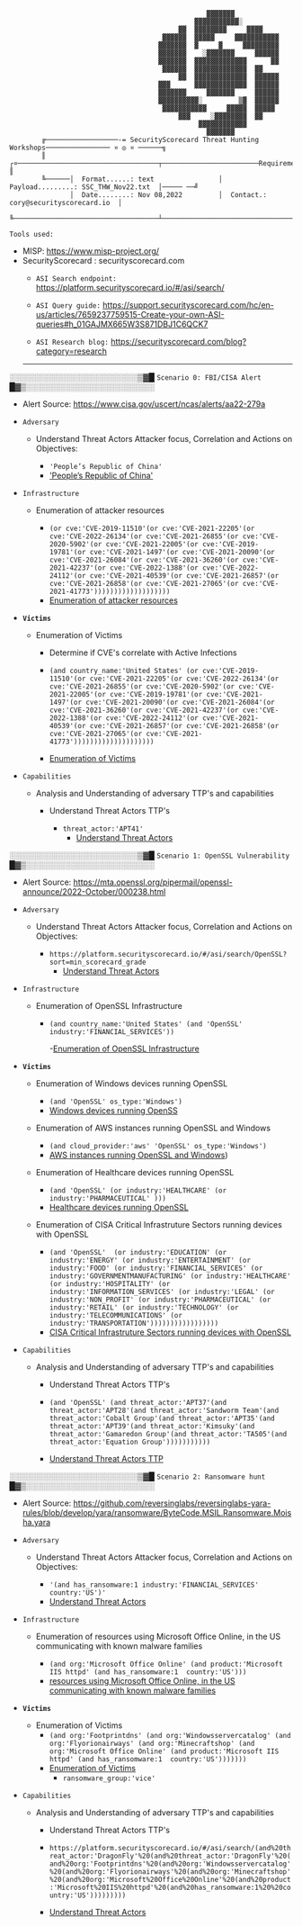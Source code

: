 ```                                              
                                                 ▓▓▓▓▓▓▓           
                                              ▓▓▓▓▓▓▓▓▓▓▓░         
                                          ▓▓  ▓▓▓▓▓▓▓▓     ▓▓▓▓    
                                      ▓▓▓▓▓▓  ▓▓▓▓▓     ▓▓▓▓▓▓▓▓▓▓▓
                                     ▓▓▓▓▓▓▓  ▓     ▓     ▓▓▓▓▓▓▓▓▓
                                     ▓▓▓▓▓▓▓    ░▓▓▓▓▓▓▓     ▓▓▓▓▓▓
                                     ▓▓▓▓▓▓▓  ▓▓▓▓▓▓▓▓▓▓▓▓▓      ▓▓
                                      ▓▓▓▓▓▓  ▓▓▓▓▓▓▓▓▓▓▓▓▓  ▓▓    
                                          ▓▓  ▓▓▓▓▓▓▓▓▓▓▓▓▓  ▓▓▓▓▓▓
                                     ▓▓▓      ▓▓▓▓▓▓▓▓▓▓▓▓▓  ▓▓▓▓▓▓
                                     ▓▓▓▓▓▓▓     ▓▓▓▓▓▓▓     ▓▓▓▓▓▓
                                     ▓▓▓▓▓▓▓▓▓▓░         ▒▓  ▓▓▓▓▓▓
                                      ▓▓▓▓▓▓▓▓▓▓▓     ▓▓▓▓▓  ▓▓▓▓▓ 
                                          ▓▓▓     ░▓▓▓▓▓▓▓▓  ▓▓    
                                               ▓▓▓▓▓▓▓▓▓▓▓▓        
                                                 ▓▓▓▓▓▓▓                                                                     
        ╔──────────────────-= SecurityScorecard Threat Hunting Workshops──────────────── ¤ ◎ ¤ ──────╗
        ║      ┌¤───────────────────────────────────┬────────────────────────Requirements───┐        ║ 
        ╚──────│  Format......: text                │  Payload.........: SSC_THW_Nov22.txt  │───── ──╝  
               │  Date........: Nov 08,2022         │  Contact.: cory@securityscorecard.io  │
               ╚────────────────────────────────────┴───────────────────────────────────────╝
```

`Tools used:`
- MISP: https://www.misp-project.org/
- SecurityScorecard : securityscorecard.com
    - `ASI Search endpoint:`   https://platform.securityscorecard.io/#/asi/search/

    - `ASI Query guide:`  https://support.securityscorecard.com/hc/en-us/articles/7659237759515-Create-your-own-ASI-queries#h_01GAJMX665W3S871DBJ1C6QCK7
    
    - `ASI Research blog:` https://securityscorecard.com/blog?category=research
    ---
░░░░░░░░░░░░░░░░░░░░░░░▒▓█ `Scenario 0: FBI/CISA Alert` █▓▒░░░░░░░░░░░░░░░░░░░░░░░

- Alert Source: https://www.cisa.gov/uscert/ncas/alerts/aa22-279a
  
- `Adversary`
    - 	Understand Threat Actors
	Attacker focus, Correlation and Actions on Objectives:

        - ``` 'People’s Republic of China' ```
        - ['People’s Republic of China'](https://platform.securityscorecard.io/#/asi/search/People%E2%80%99s%20Republic%20of%20China%20?sort=scan_time)

- `Infrastructure`
    - Enumeration of attacker resources 

        - ```(or cve:'CVE-2019-11510'(or cve:'CVE-2021-22205'(or cve:'CVE-2022-26134'(or cve:'CVE-2021-26855'(or cve:'CVE-2020-5902'(or cve:'CVE-2021-22005'(or cve:'CVE-2019-19781'(or cve:'CVE-2021-1497'(or cve:'CVE-2021-20090'(or cve:'CVE-2021-26084'(or cve:'CVE-2021-36260'(or cve:'CVE-2021-42237'(or cve:'CVE-2022-1388'(or cve:'CVE-2022-24112'(or cve:'CVE-2021-40539'(or cve:'CVE-2021-26857'(or cve:'CVE-2021-26858'(or cve:'CVE-2021-27065'(or cve:'CVE-2021-41773')))))))))))))))))))```
        - [Enumeration of attacker resources](https://platform.securityscorecard.io/#/asi/search/(or%20cve:'CVE-2019-11510'(or%20cve:'CVE-2021-22205'(or%20cve:'CVE-2022-26134'(or%20cve:'CVE-2021-26855'(or%20cve:'CVE-2020-5902'(or%20cve:'CVE-2021-22005'(or%20cve:'CVE-2019-19781'(or%20cve:'CVE-2021-1497'(or%20cve:'CVE-2021-20090'(or%20cve:'CVE-2021-26084'(or%20cve:'CVE-2021-36260'(or%20cve:'CVE-2021-42237'(or%20cve:'CVE-2022-1388'(or%20cve:'CVE-2022-24112'(or%20cve:'CVE-2021-40539'(or%20cve:'CVE-2021-26857'(or%20cve:'CVE-2021-26858'(or%20cve:'CVE-2021-27065'(or%20cve:'CVE-2021-41773')))))))))))))))))))?sort=scan_time)

- **`Victims`**
    - Enumeration of Victims
        - Determine if CVE's correlate with Active Infections

        - ```(and country_name:'United States' (or cve:'CVE-2019-11510'(or cve:'CVE-2021-22205'(or cve:'CVE-2022-26134'(or cve:'CVE-2021-26855'(or cve:'CVE-2020-5902'(or cve:'CVE-2021-22005'(or cve:'CVE-2019-19781'(or cve:'CVE-2021-1497'(or cve:'CVE-2021-20090'(or cve:'CVE-2021-26084'(or cve:'CVE-2021-36260'(or cve:'CVE-2021-42237'(or cve:'CVE-2022-1388'(or cve:'CVE-2022-24112'(or cve:'CVE-2021-40539'(or cve:'CVE-2021-26857'(or cve:'CVE-2021-26858'(or cve:'CVE-2021-27065'(or cve:'CVE-2021-41773'))))))))))))))))))))```
        - [Enumeration of Victims](https://platform.securityscorecard.io/#/asi/search/(and%20country_name:'United%20States'%20(or%20cve:'CVE-2019-11510'(or%20cve:'CVE-2021-22205'(or%20cve:'CVE-2022-26134'(or%20cve:'CVE-2021-26855'(or%20cve:'CVE-2020-5902'(or%20cve:'CVE-2021-22005'(or%20cve:'CVE-2019-19781'(or%20cve:'CVE-2021-1497'(or%20cve:'CVE-2021-20090'(or%20cve:'CVE-2021-26084'(or%20cve:'CVE-2021-36260'(or%20cve:'CVE-2021-42237'(or%20cve:'CVE-2022-1388'(or%20cve:'CVE-2022-24112'(or%20cve:'CVE-2021-40539'(or%20cve:'CVE-2021-26857'(or%20cve:'CVE-2021-26858'(or%20cve:'CVE-2021-27065'(or%20cve:'CVE-2021-41773')))))))))))))))))))))
               
- `Capabilities`
    - Analysis and Understanding of adversary TTP's and capabilities
        - Understand Threat Actors TTP's
	
            - ``` threat_actor:'APT41'  ```   
                - [Understand Threat Actors](https://platform.securityscorecard.io/#/asi/search/threat_actor:'APT41') 

░░░░░░░░░░░░░░░░░░░░░░░▒▓█ `Scenario 1: OpenSSL Vulnerability` █▓▒░░░░░░░░░░░░░░░░░░░░░░░

- Alert Source: https://mta.openssl.org/pipermail/openssl-announce/2022-October/000238.html
  
- `Adversary`
    - 	Understand Threat Actors
	Attacker focus, Correlation and Actions on Objectives:

        - ``` https://platform.securityscorecard.io/#/asi/search/OpenSSL?sort=min_scorecard_grade ```
            - [Understand Threat Actors](https://platform.securityscorecard.io/#/asi/search/OpenSSL?sort=min_scorecard_grade)

- `Infrastructure`
    - Enumeration of OpenSSL Infrastructure 

        - ```(and country_name:'United States' (and 'OpenSSL' industry:'FINANCIAL_SERVICES'))```

            -[Enumeration of OpenSSL Infrastructure](https://platform.securityscorecard.io/#/asi/search/(and%20country_name:'United%20States'%20(and%20'OpenSSL'%20industry:'FINANCIAL_SERVICES'))?sort=min_scorecard_grade) 

- **`Victims`**
    - Enumeration of Windows devices running OpenSSL
 
       -  ```(and 'OpenSSL' os_type:'Windows')```
       - [Windows devices running OpenSS](https://platform.securityscorecard.io/#/asi/search/(and%20'OpenSSL'%20os_type:'Windows')?sort=min_scorecard_grade)

    - Enumeration of AWS instances running OpenSSL and Windows
        
       -  ```(and cloud_provider:'aws' 'OpenSSL' os_type:'Windows')```
       - [AWS instances running OpenSSL and Windows](https://platform.securityscorecard.io/#/asi/search/(and%20'OpenSSL'%20os_type:'Windows')?sort=min_scorecard_grade'))

    - Enumeration of Healthcare devices running OpenSSL

        - ```(and 'OpenSSL' (or industry:'HEALTHCARE' (or industry:'PHARMACEUTICAL' )))```
        - [Healthcare devices running OpenSSL](https://platform.securityscorecard.io/#/asi/search/(and%20'OpenSSL'%20(or%20industry:'HEALTHCARE'%20(or%20industry:'PHARMACEUTICAL'%20)))?sort=min_scorecard_grade)

    - Enumeration of CISA Critical Infrastruture Sectors running devices with OpenSSL

       - ```(and 'OpenSSL'  (or industry:'EDUCATION' (or industry:'ENERGY' (or industry:'ENTERTAINMENT' (or industry:'FOOD' (or industry:'FINANCIAL_SERVICES' (or industry:'GOVERNMENTMANUFACTURING' (or industry:'HEALTHCARE' (or industry:'HOSPITALITY' (or industry:'INFORMATION_SERVICES' (or industry:'LEGAL' (or industry:'NON_PROFIT' (or industry:'PHARMACEUTICAL' (or industry:'RETAIL' (or industry:'TECHNOLOGY' (or industry:'TELECOMMUNICATIONS' (or industry:'TRANSPORTATION')))))))))))))))))``` 
       - [CISA Critical Infrastruture Sectors running devices with OpenSSL](https://platform.securityscorecard.io/#/asi/search/(and%20'OpenSSL'%20(and%20threat_actor:'APT37'(and%20threat_actor:'APT28'(and%20threat_actor:'Sandworm%20Team'(and%20threat_actor:'Cobalt%20Group'(and%20threat_actor:'APT35'(and%20threat_actor:'APT39'(and%20threat_actor:'Kimsuky'(and%20threat_actor:'Gamaredon%20Group'(and%20threat_actor:'TA505'(and%20threat_actor:'Equation%20Group')))))))))))?sort=min_scorecard_grade)  
               
- `Capabilities`
    - Analysis and Understanding of adversary TTP's and capabilities
        - Understand Threat Actors TTP's
	
        - ``` (and 'OpenSSL' (and threat_actor:'APT37'(and threat_actor:'APT28'(and threat_actor:'Sandworm Team'(and threat_actor:'Cobalt Group'(and threat_actor:'APT35'(and threat_actor:'APT39'(and threat_actor:'Kimsuky'(and threat_actor:'Gamaredon Group'(and threat_actor:'TA505'(and threat_actor:'Equation Group')))))))))))  ```   
        - [Understand Threat Actors TTP](https://platform.securityscorecard.io/#/asi/search/(and%20'OpenSSL'%20(and%20threat_actor:'APT37'(and%20threat_actor:'APT28'(and%20threat_actor:'Sandworm%20Team'(and%20threat_actor:'Cobalt%20Group'(and%20threat_actor:'APT35'(and%20threat_actor:'APT39'(and%20threat_actor:'Kimsuky'(and%20threat_actor:'Gamaredon%20Group'(and%20threat_actor:'TA505'(and%20threat_actor:'Equation%20Group')))))))))))?sort=min_scorecard_grade) 

░░░░░░░░░░░░░░░░░░░░░░░▒▓█ `Scenario 2: Ransomware hunt` █▓▒░░░░░░░░░░░░░░░░░░░░░░░

- Alert Source: https://github.com/reversinglabs/reversinglabs-yara-rules/blob/develop/yara/ransomware/ByteCode.MSIL.Ransomware.Moisha.yara 
  
- `Adversary`
    - 	Understand Threat Actors
	Attacker focus, Correlation and Actions on Objectives:

        - ``` '(and has_ransomware:1 industry:'FINANCIAL_SERVICES' country:'US')' ```
        - [Understand Threat Actors](https://platform.securityscorecard.io/#/asi/search/(and%20has_ransomware:1%20industry:'FINANCIAL_SERVICES'%20country:'US')?sort=min_scorecard_grade)

- `Infrastructure`
    - Enumeration of resources using Microsoft Office Online, in the US communicating with known malware families

        - ```(and org:'Microsoft Office Online' (and product:'Microsoft IIS httpd' (and has_ransomware:1  country:'US')))```
        - [resources using Microsoft Office Online, in the US communicating with known malware families](https://platform.securityscorecard.io/#/asi/search/(and%20has_ransomware:1%20industry:'FINANCIAL_SERVICES'%20country:'US')?sort=min_scorecard_grade)

- **`Victims`**
    - Enumeration of Victims
        - ```(and org:'Footprintdns' (and org:'Windowsservercatalog' (and org:'Flyorionairways' (and org:'Minecraftshop' (and org:'Microsoft Office Online' (and product:'Microsoft IIS httpd' (and has_ransomware:1  country:'US')))))))```
        - [Enumeration of Victims](https://platform.securityscorecard.io/#/asi/search/(and%20org:'Footprintdns'%20(and%20org:'Windowsservercatalog'%20(and%20org:'Flyorionairways'%20(and%20org:'Minecraftshop'%20(and%20org:'Microsoft%20Office%20Online'%20(and%20product:'Microsoft%20IIS%20httpd'%20(and%20has_ransomware:1%20country:'US')))))))?sort=min_scorecard_grade)
            - ```ransomware_group:'vice'```
               
- `Capabilities`
    - Analysis and Understanding of adversary TTP's and capabilities
        - Understand Threat Actors TTP's
	
        - ``` https://platform.securityscorecard.io/#/asi/search/(and%20threat_actor:'DragonFly'%20(and%20threat_actor:'DragonFly'%20(and%20org:'Footprintdns'%20(and%20org:'Windowsservercatalog'%20(and%20org:'Flyorionairways'%20(and%20org:'Minecraftshop'%20(and%20org:'Microsoft%20Office%20Online'%20(and%20product:'Microsoft%20IIS%20httpd'%20(and%20has_ransomware:1%20%20country:'US')))))))))  ``` 
        - [Understand Threat Actors](https://platform.securityscorecard.io/#/asi/search/(and%20threat_actor:'DragonFly'%20(and%20threat_actor:'DragonFly'%20(and%20org:'Footprintdns'%20(and%20org:'Windowsservercatalog'%20(and%20org:'Flyorionairways'%20(and%20org:'Minecraftshop'%20(and%20org:'Microsoft%20Office%20Online'%20(and%20product:'Microsoft%20IIS%20httpd'%20(and%20has_ransomware:1%20%20country:'US'))))))))))
           
